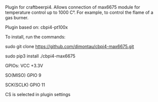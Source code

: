 Plugin for craftbeerpi4.
Allows connection of max6675 module for temperature control up to 1000 С°. For example, to control the flame of a gas burner.

Plugin based on: cbpi4-pt100x

To install, run the commands:

sudo git clone https://github.com/dimontau/cbpi4-max6675.git

sudo pip3 install ./cbpi4-max6675

GPIOs:
VCC +3.3V

SO(MISO) GPIO 9

SCK(SCLK) GPIO 11

CS is selected in plugin settings
